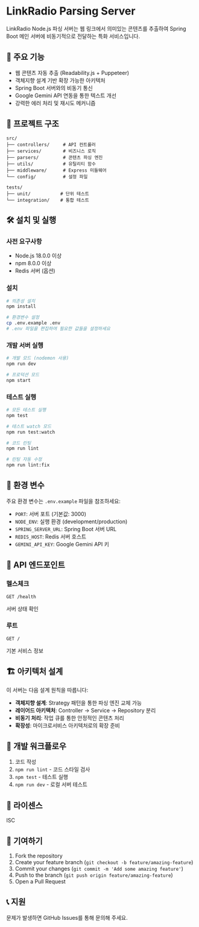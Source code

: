 # LinkRadio Parsing Server

LinkRadio Node.js 파싱 서버는 웹 링크에서 의미있는 콘텐츠를 추출하여 Spring Boot 메인 서버에 비동기적으로 전달하는 특화 서비스입니다.

## 🚀 주요 기능

- 웹 콘텐츠 자동 추출 (Readability.js + Puppeteer)
- 객체지향 설계 기반 확장 가능한 아키텍처
- Spring Boot 서버와의 비동기 통신
- Google Gemini API 연동을 통한 텍스트 개선
- 강력한 에러 처리 및 재시도 메커니즘

## 📁 프로젝트 구조

```
src/
├── controllers/     # API 컨트롤러
├── services/        # 비즈니스 로직
├── parsers/         # 콘텐츠 파싱 엔진
├── utils/           # 유틸리티 함수
├── middleware/      # Express 미들웨어
└── config/          # 설정 파일

tests/
├── unit/           # 단위 테스트
└── integration/    # 통합 테스트
```

## 🛠️ 설치 및 실행

### 사전 요구사항
- Node.js 18.0.0 이상
- npm 8.0.0 이상
- Redis 서버 (옵션)

### 설치
```bash
# 의존성 설치
npm install

# 환경변수 설정
cp .env.example .env
# .env 파일을 편집하여 필요한 값들을 설정하세요
```

### 개발 서버 실행
```bash
# 개발 모드 (nodemon 사용)
npm run dev

# 프로덕션 모드
npm start
```

### 테스트 실행
```bash
# 모든 테스트 실행
npm test

# 테스트 watch 모드
npm run test:watch

# 코드 린팅
npm run lint

# 린팅 자동 수정
npm run lint:fix
```

## 🔧 환경 변수

주요 환경 변수는 `.env.example` 파일을 참조하세요:

- `PORT`: 서버 포트 (기본값: 3000)
- `NODE_ENV`: 실행 환경 (development/production)
- `SPRING_SERVER_URL`: Spring Boot 서버 URL
- `REDIS_HOST`: Redis 서버 호스트
- `GEMINI_API_KEY`: Google Gemini API 키

## 📡 API 엔드포인트

### 헬스체크
```
GET /health
```
서버 상태 확인

### 루트
```
GET /
```
기본 서비스 정보

## 🏗️ 아키텍처 설계

이 서버는 다음 설계 원칙을 따릅니다:

- **객체지향 설계**: Strategy 패턴을 통한 파싱 엔진 교체 가능
- **레이어드 아키텍처**: Controller → Service → Repository 분리
- **비동기 처리**: 작업 큐를 통한 안정적인 콘텐츠 처리
- **확장성**: 마이크로서비스 아키텍처로의 확장 준비

## 🔄 개발 워크플로우

1. 코드 작성
2. `npm run lint` - 코드 스타일 검사
3. `npm test` - 테스트 실행
4. `npm run dev` - 로컬 서버 테스트

## 📝 라이센스

ISC

## 🤝 기여하기

1. Fork the repository
2. Create your feature branch (`git checkout -b feature/amazing-feature`)
3. Commit your changes (`git commit -m 'Add some amazing feature'`)
4. Push to the branch (`git push origin feature/amazing-feature`)
5. Open a Pull Request

## 📞 지원

문제가 발생하면 GitHub Issues를 통해 문의해 주세요.